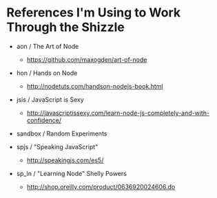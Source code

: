 
References I'm Using to Work Through the Shizzle
================================================

- aon / The Art of Node
  - https://github.com/maxogden/art-of-node

- hon / Hands on Node
  - http://nodetuts.com/handson-nodejs-book.html

- jsis / JavaScript is Sexy
  - http://javascriptissexy.com/learn-node-js-completely-and-with-confidence/

- sandbox / Random Experiments

- spjs / "Speaking JavaScript"
  - http://speakingjs.com/es5/

- sp_ln / "Learning Node" Shelly Powers
  - http://shop.oreilly.com/product/0636920024606.do
